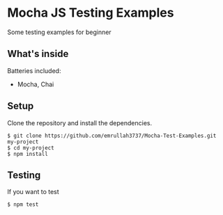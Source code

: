 Mocha JS Testing Examples
======================
Some testing examples for beginner

What's inside
----------------
Batteries included:
 - Mocha, Chai

Setup
-----
Clone the repository and install the dependencies.

    $ git clone https://github.com/emrullah3737/Mocha-Test-Examples.git my-project
    $ cd my-project
    $ npm install

Testing
------
If you want to test 

    $ npm test


